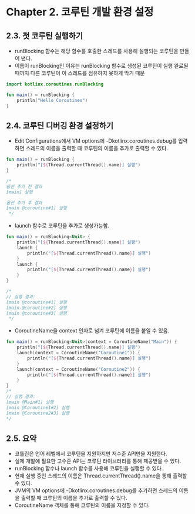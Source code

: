 # Chapter 2. 코루틴 개발 환경 설정

## 2.3. 첫 코루틴 실행하기
- runBlocking 함수는 해당 함수를 호출한 스레드를 사용해 실행되는 코루틴을 만들어 낸다.
- 이름이 runBlocking인 이유는 runBlocking 함수로 생성된 코루틴이 실행 완료될 때까지 다른 코루틴이 이 스레드를 점유하지 못하게 막기 때문

```kotlin
import kotlinx.coroutines.runBlocking

fun main() = runBlocking {
    println("Hello Coroutines")
}
```

## 2.4. 코루틴 디버깅 환경 설정하기
- Edit Configurations에서 VM options에 -Dkotlinx.coroutines.debug를 입력하면 스레드의 이름을 출력할 때 코루틴의 이름을 추가로 출력할 수 있다.

```kotlin
fun main() = runBlocking {
    println("[${Thread.currentThread().name}] 실행")
}

/*
옵션 추가 전 결과
[main] 실행

옵션 추가 후 결과
[main @coroutine#1] 실행
 */

```

- launch 함수로 코루틴을 추가로 생성가능함.
```kotlin
fun main() = runBlocking<Unit> {
    println("[${Thread.currentThread().name}] 실행")
    launch {
        println("[${Thread.currentThread().name}] 실행")
    }
    launch {
        println("[${Thread.currentThread().name}] 실행")
    }
}

/*
// 실행 결과:
[main @coroutine#1] 실행
[main @coroutine#2] 실행
[main @coroutine#3] 실행
 */
```

- CoroutineName을 context 인자로 넘겨 코루틴에 이름을 붙일 수 있음.

```kotlin
fun main() = runBlocking<Unit>(context = CoroutineName("Main")) {
    println("[${Thread.currentThread().name}] 실행")
    launch(context = CoroutineName("Coroutine1")) {
        println("[${Thread.currentThread().name}] 실행")
    }
    launch(context = CoroutineName("Coroutine2")) {
        println("[${Thread.currentThread().name}] 실행")
    }
}
/*
// 실행 결과:
[main @Main#1] 실행
[main @Coroutine1#2] 실행
[main @Coroutine2#3] 실행
*/
```
## 2.5. 요약
- 코틀린은 언어 레벨에서 코루틴을 지원하지만 저수준 API만을 지원한다.
- 실제 개발에 필요한 고수준 API는 코루틴 라이브러리를 통해 제공받을 수 있다.
- runBlocking 함수나 launch 함수를 사용해 코루틴을 실행할 수 있다.
- 현재 실행 중인 스레드의 이름은 Thread.currentThread().name을 통해 출력할 수 있다.
- JVM의 VM options에 -Dkotlinx.coroutines.debug를 추가하면 스레드의 이름을 출력할 때 코루틴의 이름을 추가로 출력할 수 있다.
- CoroutineName 객체를 통해 코루틴의 이름을 지정할 수 있다.

